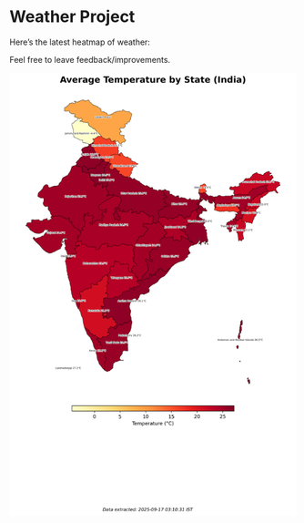 # Weather Project

Here’s the latest heatmap of weather:

Feel free to leave feedback/improvements.

![India Heatmap](docs/assets/india_heatmap.png?v=C9D951)

